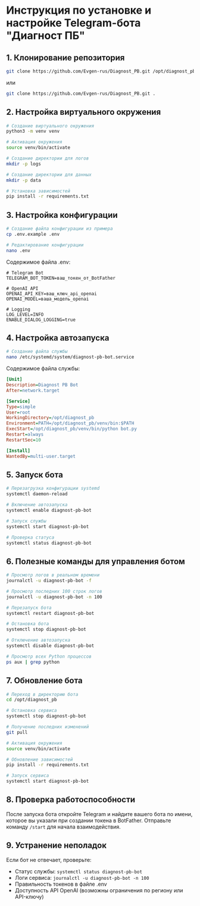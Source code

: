 # Инструкция по установке и настройке Telegram-бота "Диагност ПБ"

## 1. Клонирование репозитория

```bash
git clone https://github.com/Evgen-rus/Diagnost_PB.git /opt/diagnost_pb
```

или

```bash
git clone https://github.com/Evgen-rus/Diagnost_PB.git .
```


## 2. Настройка виртуального окружения

```bash
# Создание виртуального окружения
python3 -m venv venv

# Активация окружения
source venv/bin/activate

# Создание директории для логов
mkdir -p logs

# Создание директории для данных
mkdir -p data

# Установка зависимостей
pip install -r requirements.txt
```

## 3. Настройка конфигурации

```bash
# Создание файла конфигурации из примера
cp .env.example .env

# Редактирование конфигурации
nano .env
```

Содержимое файла .env:

```
# Telegram Bot
TELEGRAM_BOT_TOKEN=ваш_токен_от_BotFather

# OpenAI API
OPENAI_API_KEY=ваш_ключ_api_openai
OPENAI_MODEL=ваша_модель_openai

# Logging
LOG_LEVEL=INFO
ENABLE_DIALOG_LOGGING=true
```

## 4. Настройка автозапуска

```bash
# Создание файла службы
nano /etc/systemd/system/diagnost-pb-bot.service
```

Содержимое файла службы:

```ini
[Unit]
Description=Diagnost PB Bot
After=network.target

[Service]
Type=simple
User=root
WorkingDirectory=/opt/diagnost_pb
Environment=PATH=/opt/diagnost_pb/venv/bin:$PATH
ExecStart=/opt/diagnost_pb/venv/bin/python bot.py
Restart=always
RestartSec=10

[Install]
WantedBy=multi-user.target
```

## 5. Запуск бота

```bash
# Перезагрузка конфигурации systemd
systemctl daemon-reload

# Включение автозапуска
systemctl enable diagnost-pb-bot

# Запуск службы
systemctl start diagnost-pb-bot

# Проверка статуса
systemctl status diagnost-pb-bot
```

## 6. Полезные команды для управления ботом

```bash
# Просмотр логов в реальном времени
journalctl -u diagnost-pb-bot -f

# Просмотр последних 100 строк логов
journalctl -u diagnost-pb-bot -n 100

# Перезапуск бота
systemctl restart diagnost-pb-bot

# Остановка бота
systemctl stop diagnost-pb-bot

# Отключение автозапуска
systemctl disable diagnost-pb-bot

# Просмотр всех Python процессов
ps aux | grep python
```

## 7. Обновление бота

```bash
# Переход в директорию бота
cd /opt/diagnost_pb

# Остановка сервиса
systemctl stop diagnost-pb-bot

# Получение последних изменений
git pull

# Активация окружения
source venv/bin/activate

# Обновление зависимостей
pip install -r requirements.txt

# Запуск сервиса
systemctl start diagnost-pb-bot
```

## 8. Проверка работоспособности

После запуска бота откройте Telegram и найдите вашего бота по имени, которое вы указали при создании токена в BotFather. Отправьте команду `/start` для начала взаимодействия.

## 9. Устранение неполадок

Если бот не отвечает, проверьте:

- Статус службы: `systemctl status diagnost-pb-bot`
- Логи сервиса: `journalctl -u diagnost-pb-bot -n 100`
- Правильность токенов в файле .env
- Доступность API OpenAI (возможны ограничения по региону или API-ключу)
